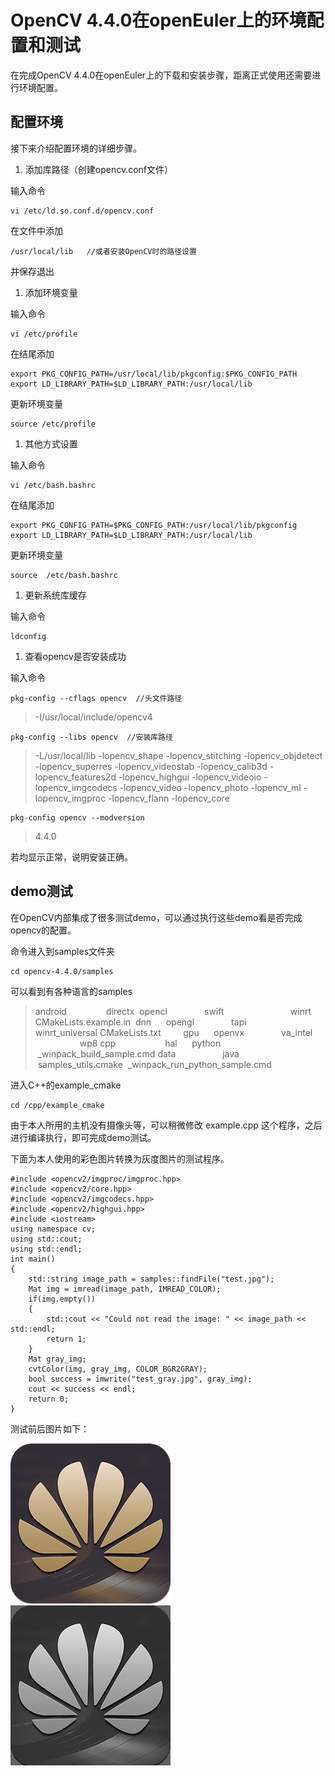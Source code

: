 # OpenCV 4.4.0在openEuler上的环境配置和测试

在完成OpenCV 4.4.0在openEuler上的下载和安装步骤，距离正式使用还需要进行环境配置。 

## 配置环境 

接下来介绍配置环境的详细步骤。 


1. 添加库路径（创建opencv.conf文件） 

输入命令 

```plain
vi /etc/ld.so.conf.d/opencv.conf 
```
在文件中添加 
```plain
/usr/local/lib   //或者安装OpenCV时的路径设置 
```
并保存退出 

1. 添加环境变量 

输入命令 

```plain
vi /etc/profile 
```
在结尾添加 
```plain
export PKG_CONFIG_PATH=/usr/local/lib/pkgconfig:$PKG_CONFIG_PATH 
export LD_LIBRARY_PATH=$LD_LIBRARY_PATH:/usr/local/lib 
```
更新环境变量 
```plain
source /etc/profile 
```

1. 其他方式设置 

输入命令 

```plain
vi /etc/bash.bashrc 
```
在结尾添加 
```plain
export PKG_CONFIG_PATH=$PKG_CONFIG_PATH:/usr/local/lib/pkgconfig 
export LD_LIBRARY_PATH=$LD_LIBRARY_PATH:/usr/local/lib 
```
更新环境变量 
```plain
source  /etc/bash.bashrc 
```

1. 更新系统库缓存 

输入命令 

```plain
ldconfig 
```

1. 查看opencv是否安装成功 

输入命令 

```plain
pkg-config --cflags opencv  //头文件路径 
```
>-I/usr/local/include/opencv4 
```plain
pkg-config --libs opencv  //安装库路径 
```
>-L/usr/local/lib -lopencv_shape -lopencv_stitching -lopencv_objdetect -lopencv_superres -lopencv_videostab -lopencv_calib3d -lopencv_features2d -lopencv_highgui -lopencv_videoio -lopencv_imgcodecs -lopencv_video -lopencv_photo -lopencv_ml -lopencv_imgproc -lopencv_flann -lopencv_core 
```plain
pkg-config opencv --modversion 
```
>4.4.0 

若均显示正常，说明安装正确。 

## demo测试 

在OpenCV内部集成了很多测试demo，可以通过执行这些demo看是否完成opencv的配置。 

命令进入到samples文件夹 

```plain
cd opencv-4.4.0/samples
```
可以看到有各种语言的samples 

>android                directx  opencl               swift                           winrt 
>CMakeLists.example.in  dnn      opengl               tapi                            winrt_universal 
>CMakeLists.txt         gpu      openvx               va_intel                        wp8 
>cpp                    hal      python               _winpack_build_sample.cmd 
>data                   java     samples_utils.cmake  _winpack_run_python_sample.cmd 

进入C++的example_cmake 

```plain
cd /cpp/example_cmake 
```
由于本人所用的主机没有摄像头等，可以稍微修改 example.cpp 这个程序，之后进行编译执行，即可完成demo测试。 

下面为本人使用的彩色图片转换为灰度图片的测试程序。 

```plain
#include <opencv2/imgproc/imgproc.hpp> 
#include <opencv2/core.hpp> 
#include <opencv2/imgcodecs.hpp> 
#include <opencv2/highgui.hpp> 
#include <iostream> 
using namespace cv; 
using std::cout;	 
using std::endl; 
int main() 
{ 
    std::string image_path = samples::findFile("test.jpg"); 
    Mat img = imread(image_path, IMREAD_COLOR); 
    if(img.empty()) 
    { 
        std::cout << "Could not read the image: " << image_path << std::endl; 
        return 1; 
    } 
    Mat gray_img; 
    cvtColor(img, gray_img, COLOR_BGR2GRAY); 
    bool success = imwrite("test_gray.jpg", gray_img); 
    cout << success << endl; 
    return 0; 
} 
```
测试前后图片如下： 

![test](./images/test.jpg) ![test_gray](./images/test_gray.jpg)



